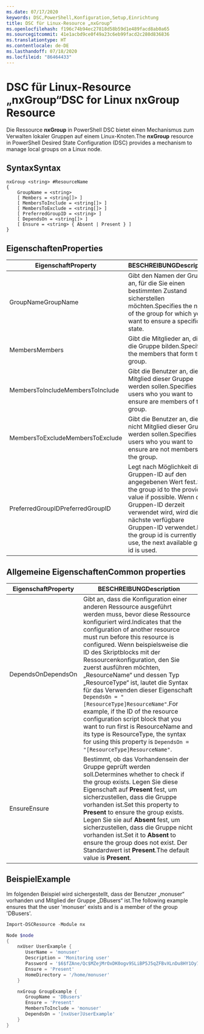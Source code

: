 ```yaml
---
ms.date: 07/17/2020
keywords: DSC,PowerShell,Konfiguration,Setup,Einrichtung
title: DSC für Linux-Resource „nxGroup“
ms.openlocfilehash: f196c74b94ec27818d58b59d1e489facd8ab0a65
ms.sourcegitcommit: 41e1acbd9ce0f49a23c6eb99facd2c280d836836
ms.translationtype: HT
ms.contentlocale: de-DE
ms.lasthandoff: 07/18/2020
ms.locfileid: "86464433"
---
```

# <a name="dsc-for-linux-nxgroup-resource"></a><span data-ttu-id="5c1b5-103">DSC für Linux-Resource „nxGroup“</span><span class="sxs-lookup"><span data-stu-id="5c1b5-103">DSC for Linux nxGroup Resource</span></span>

<span data-ttu-id="5c1b5-104">Die Ressource **nxGroup** in PowerShell DSC bietet einen Mechanismus zum Verwalten lokaler Gruppen auf einem Linux-Knoten.</span><span class="sxs-lookup"><span data-stu-id="5c1b5-104">The **nxGroup** resource in PowerShell Desired State Configuration (DSC) provides a mechanism to manage local groups on a Linux node.</span></span>

## <a name="syntax"></a><span data-ttu-id="5c1b5-105">Syntax</span><span class="sxs-lookup"><span data-stu-id="5c1b5-105">Syntax</span></span>

```Syntax
nxGroup <string> #ResourceName
{
    GroupName = <string>
    [ Members = <string[]> ]
    [ MembersToInclude = <string[]> ]
    [ MembersToExclude = <string[]> ]
    [ PreferredGroupID = <string> ]
    [ DependsOn = <string[]> ]
    [ Ensure = <string> { Absent | Present } ]
}
```

## <a name="properties"></a><span data-ttu-id="5c1b5-106">Eigenschaften</span><span class="sxs-lookup"><span data-stu-id="5c1b5-106">Properties</span></span>

|<span data-ttu-id="5c1b5-107">Eigenschaft</span><span class="sxs-lookup"><span data-stu-id="5c1b5-107">Property</span></span> |<span data-ttu-id="5c1b5-108">BESCHREIBUNG</span><span class="sxs-lookup"><span data-stu-id="5c1b5-108">Description</span></span> |
|---|---|
|<span data-ttu-id="5c1b5-109">GroupName</span><span class="sxs-lookup"><span data-stu-id="5c1b5-109">GroupName</span></span> |<span data-ttu-id="5c1b5-110">Gibt den Namen der Gruppe an, für die Sie einen bestimmten Zustand sicherstellen möchten.</span><span class="sxs-lookup"><span data-stu-id="5c1b5-110">Specifies the name of the group for which you want to ensure a specific state.</span></span> |
|<span data-ttu-id="5c1b5-111">Members</span><span class="sxs-lookup"><span data-stu-id="5c1b5-111">Members</span></span> |<span data-ttu-id="5c1b5-112">Gibt die Mitglieder an, die die Gruppe bilden.</span><span class="sxs-lookup"><span data-stu-id="5c1b5-112">Specifies the members that form the group.</span></span> |
|<span data-ttu-id="5c1b5-113">MembersToInclude</span><span class="sxs-lookup"><span data-stu-id="5c1b5-113">MembersToInclude</span></span> |<span data-ttu-id="5c1b5-114">Gibt die Benutzer an, die Mitglied dieser Gruppe werden sollen.</span><span class="sxs-lookup"><span data-stu-id="5c1b5-114">Specifies the users who you want to ensure are members of the group.</span></span> |
|<span data-ttu-id="5c1b5-115">MembersToExclude</span><span class="sxs-lookup"><span data-stu-id="5c1b5-115">MembersToExclude</span></span> |<span data-ttu-id="5c1b5-116">Gibt die Benutzer an, die nicht Mitglied dieser Gruppe werden sollen.</span><span class="sxs-lookup"><span data-stu-id="5c1b5-116">Specifies the users who you want to ensure are not members of the group.</span></span> |
|<span data-ttu-id="5c1b5-117">PreferredGroupID</span><span class="sxs-lookup"><span data-stu-id="5c1b5-117">PreferredGroupID</span></span> |<span data-ttu-id="5c1b5-118">Legt nach Möglichkeit die Gruppen-ID auf den angegebenen Wert fest.</span><span class="sxs-lookup"><span data-stu-id="5c1b5-118">Sets the group id to the provided value if possible.</span></span> <span data-ttu-id="5c1b5-119">Wenn die Gruppen-ID derzeit verwendet wird, wird die nächste verfügbare Gruppen-ID verwendet.</span><span class="sxs-lookup"><span data-stu-id="5c1b5-119">If the group id is currently in use, the next available group id is used.</span></span> |

## <a name="common-properties"></a><span data-ttu-id="5c1b5-120">Allgemeine Eigenschaften</span><span class="sxs-lookup"><span data-stu-id="5c1b5-120">Common properties</span></span>

|<span data-ttu-id="5c1b5-121">Eigenschaft</span><span class="sxs-lookup"><span data-stu-id="5c1b5-121">Property</span></span> |<span data-ttu-id="5c1b5-122">BESCHREIBUNG</span><span class="sxs-lookup"><span data-stu-id="5c1b5-122">Description</span></span> |
|---|---|
|<span data-ttu-id="5c1b5-123">DependsOn</span><span class="sxs-lookup"><span data-stu-id="5c1b5-123">DependsOn</span></span> |<span data-ttu-id="5c1b5-124">Gibt an, dass die Konfiguration einer anderen Ressource ausgeführt werden muss, bevor diese Ressource konfiguriert wird.</span><span class="sxs-lookup"><span data-stu-id="5c1b5-124">Indicates that the configuration of another resource must run before this resource is configured.</span></span> <span data-ttu-id="5c1b5-125">Wenn beispielsweise die ID des Skriptblocks mit der Ressourcenkonfiguration, den Sie zuerst ausführen möchten, „ResourceName“ und dessen Typ „ResourceType“ ist, lautet die Syntax für das Verwenden dieser Eigenschaft `DependsOn = "[ResourceType]ResourceName"`.</span><span class="sxs-lookup"><span data-stu-id="5c1b5-125">For example, if the ID of the resource configuration script block that you want to run first is ResourceName and its type is ResourceType, the syntax for using this property is `DependsOn = "[ResourceType]ResourceName"`.</span></span> |
|<span data-ttu-id="5c1b5-126">Ensure</span><span class="sxs-lookup"><span data-stu-id="5c1b5-126">Ensure</span></span> |<span data-ttu-id="5c1b5-127">Bestimmt, ob das Vorhandensein der Gruppe geprüft werden soll.</span><span class="sxs-lookup"><span data-stu-id="5c1b5-127">Determines whether to check if the group exists.</span></span> <span data-ttu-id="5c1b5-128">Legen Sie diese Eigenschaft auf **Present** fest, um sicherzustellen, dass die Gruppe vorhanden ist.</span><span class="sxs-lookup"><span data-stu-id="5c1b5-128">Set this property to **Present** to ensure the group exists.</span></span> <span data-ttu-id="5c1b5-129">Legen Sie sie auf **Absent** fest, um sicherzustellen, dass die Gruppe nicht vorhanden ist.</span><span class="sxs-lookup"><span data-stu-id="5c1b5-129">Set it to **Absent** to ensure the group does not exist.</span></span> <span data-ttu-id="5c1b5-130">Der Standardwert ist **Present**.</span><span class="sxs-lookup"><span data-stu-id="5c1b5-130">The default value is **Present**.</span></span> |

## <a name="example"></a><span data-ttu-id="5c1b5-131">Beispiel</span><span class="sxs-lookup"><span data-stu-id="5c1b5-131">Example</span></span>

<span data-ttu-id="5c1b5-132">Im folgenden Beispiel wird sichergestellt, dass der Benutzer „monuser“ vorhanden und Mitglied der Gruppe „DBusers“ ist.</span><span class="sxs-lookup"><span data-stu-id="5c1b5-132">The following example ensures that the user 'monuser' exists and is a member of the group 'DBusers'.</span></span>

```powershell
Import-DSCResource -Module nx

Node $node
{
    nxUser UserExample {
       UserName = 'monuser'
       Description = 'Monitoring user'
       Password = '$6$fZAne/Qc$MZejMrOxDK0ogv9SLiBP5J5qZFBvXLnDu8HY1Oy7ycX.Y3C7mGPUfeQy3A82ev3zIabhDQnj2ayeuGn02CqE/0'
       Ensure = 'Present'
       HomeDirectory = '/home/monuser'
    }

    nxGroup GroupExample {
       GroupName = 'DBusers'
       Ensure = 'Present'
       MembersToInclude = 'monuser'
       DependsOn = '[nxUser]UserExample'
    }
}
```

